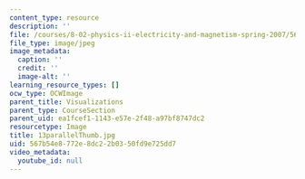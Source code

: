 ```yaml
---
content_type: resource
description: ''
file: /courses/8-02-physics-ii-electricity-and-magnetism-spring-2007/567b54e8772e8dc22b0350fd9e725dd7_13parallelThumb.jpg
file_type: image/jpeg
image_metadata:
  caption: ''
  credit: ''
  image-alt: ''
learning_resource_types: []
ocw_type: OCWImage
parent_title: Visualizations
parent_type: CourseSection
parent_uid: ea1fcef1-1143-e57e-2f48-a97bf8747dc2
resourcetype: Image
title: 13parallelThumb.jpg
uid: 567b54e8-772e-8dc2-2b03-50fd9e725dd7
video_metadata:
  youtube_id: null
---
```

